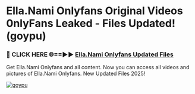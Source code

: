 # Ella.Nami Onlyfans Original Videos 0nlyFans Leaked - Files Updated! (goypu)

<h3>🔴 CLICK HERE 🌐==►► <a href="https://tinyurl.com/2m67pmp6" rel="nofollow">Ella.Nami Onlyfans Updated Files</a></h3>

Get Ella.Nami Onlyfans and all content. Now you can access all videos and pictures of Ella.Nami Onlyfans. New Updated Files 2025!

[![goypu](https://i.imgur.com/H4QAA4z.gif)](https://tinyurl.com/2m67pmp6)